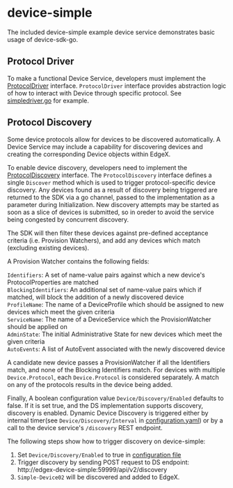 # device-simple

The included device-simple example device service demonstrates basic usage of device-sdk-go.

## Protocol Driver

To make a functional Device Service, developers must implement the [ProtocolDriver](../pkg/models/protocoldriver.go) interface. 
`ProtocolDriver` interface provides abstraction logic of how to interact with Device through specific protocol. See [simpledriver.go](driver/simpledriver.go) for example.

## Protocol Discovery

Some device protocols allow for devices to be discovered automatically.
A Device Service may include a capability for discovering devices and creating the corresponding Device objects within EdgeX.  

To enable device discovery, developers need to implement the [ProtocolDiscovery](../pkg/models/protocoldiscovery.go) interface.
The `ProtocolDiscovery` interface defines a single `Discover` method which is used to trigger protocol-specific device discovery.
Any devices found as a result of discovery being triggered are returned to the SDK via a go channel, passed to the implementation as a parameter during Initialization.
New discovery attempts may be started as soon as a slice of devices is submitted, so in oreder to avoid the service being congested by concurrent discovery.
  
The SDK will then filter these devices against pre-defined acceptance criteria (i.e. Provision Watchers), and add any devices which match (excluding existing devices).

A Provision Watcher contains the following fields:

`Identifiers`: A set of name-value pairs against which a new device's ProtocolProperties are matched  
`BlockingIdentifiers`: An additional set of name-value pairs which if matched, will block the addition of a newly discovered device  
`ProfileName`: The name of a DeviceProfile which should be assigned to new devices which meet the given criteria  
`ServiceName`: The name of a DeviceService which the ProvisionWatcher should be applied on  
`AdminState`: The initial Administrative State for new devices which meet the given criteria  
`AutoEvents`: A list of AutoEvent associated with the newly discovered device 
 
A candidate new device passes a ProvisionWatcher if all the Identifiers match, and none of the Blocking Identifiers match.
For devices with multiple `Device.Protocol`, each `Device.Protocol` is considered separately. A match on any of the protocols results in the device being added.

Finally, A boolean configuration value `Device/Discovery/Enabled` defaults to false. If it is set true, and the DS implementation supports discovery, discovery is enabled.
Dynamic Device Discovery is triggered either by internal timer(see `Device/Discovery/Interval` in [configuration.yaml](cmd/device-simple/res/configuration.yaml)) or by a call to the device service's `/discovery` REST endpoint.

The following steps show how to trigger discovery on device-simple:
1. Set `Device/Discovery/Enabled` to true in [configuration file](cmd/device-simple/res/configuration.yaml)
2. Trigger discovery by sending POST request to DS endpoint: http://edgex-device-simple:59999/api/v2/discovery
3. `Simple-Device02` will be discovered and added to EdgeX.